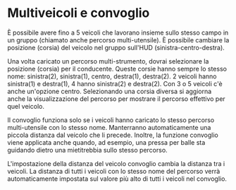 # Multiveicoli e convoglio


È possibile avere fino a 5 veicoli che lavorano insieme sullo stesso campo in un gruppo (chiamato anche percorso multi-utensile).
È possibile cambiare la posizione (corsia) del veicolo nel gruppo sull'HUD (sinistra-centro-destra).



Una volta caricato un percorso multi-strumento, dovrai selezionare la posizione (corsia) per il conducente.
Queste corsie hanno sempre lo stesso nome:
sinistra(2), sinistra(1), centro, destra(1), destra(2).
2 veicoli hanno sinistra(1) e destra(1), 4 hanno sinistra(2) e destra(2).
Con 3 o 5 veicoli c'è anche un'opzione centro.
Selezionando una corsia diversa si aggiorna anche la visualizzazione del percorso per mostrare il percorso effettivo per quel veicolo.



Il convoglio funziona solo se i veicoli hanno caricato lo stesso percorso multi-utensile con lo stesso nome.
Manterranno automaticamente una piccola distanza dal veicolo che li precede.
Inoltre, la funzione convoglio viene applicata anche quando, ad esempio, una pressa per balle sta guidando dietro una mietitrebbia sullo stesso percorso.



L'impostazione della distanza del veicolo convoglio cambia la distanza tra i veicoli.
La distanza di tutti i veicoli con lo stesso nome del percorso verrà automaticamente impostata sul valore più alto di tutti i veicoli nel convoglio.


